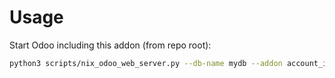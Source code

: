 # Usage

Start Odoo including this addon (from repo root):

```bash
python3 scripts/nix_odoo_web_server.py --db-name mydb --addon account_invoice_pricelist_sale
```
